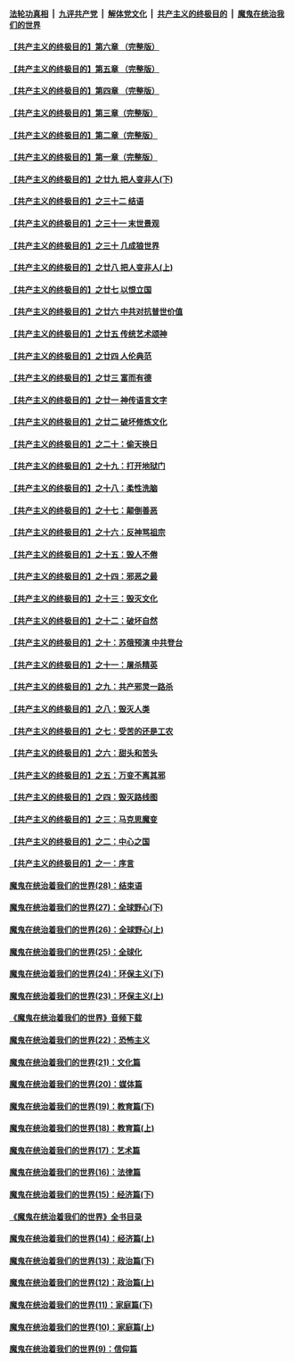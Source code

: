 ####  [法轮功真相](../../../../basic/blob/master/README.md?t=05241801) &nbsp;|&nbsp; [九评共产党](../../../../9ping.md/blob/master/README.md?t=05241801) &nbsp;|&nbsp; [解体党文化](../../../../jtdwh.md/blob/master/README.md?t=05241801)  &nbsp;|&nbsp; [共产主义的终极目的](../../../../gczydzjmd.md/blob/master/README.md?t=05241801) &nbsp;|&nbsp; [魔鬼在统治我们的世界](../../../../mgztzwmdsj.md/blob/master/README.md?t=05241801) 

#### [【共产主义的终极目的】第六章 （完整版）](../pages/nsc422/n11428913.md?t=05241801) 

#### [【共产主义的终极目的】第五章 （完整版）](../pages/nsc422/n11428912.md?t=05241801) 

#### [【共产主义的终极目的】第四章 （完整版）](../pages/nsc422/n11428907.md?t=05241801) 

#### [【共产主义的终极目的】第三章（完整版）](../pages/nsc422/n11428848.md?t=05241801) 

#### [【共产主义的终极目的】第二章（完整版）](../pages/nsc422/n11428831.md?t=05241801) 

#### [【共产主义的终极目的】第一章（完整版）](../pages/nsc422/n11417651.md?t=05241801) 

#### [【共产主义的终极目的】之廿九 把人变非人(下)](../pages/nsc422/n11344140.md?t=05241801) 

#### [【共产主义的终极目的】之三十二 结语](../pages/nsc422/n11360535.md?t=05241801) 

#### [【共产主义的终极目的】之三十一 末世景观](../pages/nsc422/n11351129.md?t=05241801) 

#### [【共产主义的终极目的】之三十 几成狼世界](../pages/nsc422/n11348280.md?t=05241801) 

#### [【共产主义的终极目的】之廿八 把人变非人(上)](../pages/nsc422/n11340492.md?t=05241801) 

#### [【共产主义的终极目的】之廿七 以恨立国](../pages/nsc422/n11336944.md?t=05241801) 

#### [【共产主义的终极目的】之廿六 中共对抗普世价值](../pages/nsc422/n11324785.md?t=05241801) 

#### [【共产主义的终极目的】之廿五 传统艺术颂神](../pages/nsc422/n11296396.md?t=05241801) 

#### [【共产主义的终极目的】之廿四 人伦典范](../pages/nsc422/n11296397.md?t=05241801) 

#### [【共产主义的终极目的】之廿三 富而有德](../pages/nsc422/n11283598.md?t=05241801) 

#### [【共产主义的终极目的】之廿一 神传语言文字](../pages/nsc422/n11263265.md?t=05241801) 

#### [【共产主义的终极目的】之廿二 破坏修炼文化](../pages/nsc422/n11245728.md?t=05241801) 

#### [【共产主义的终极目的】之二十：偷天换日](../pages/nsc422/n11238846.md?t=05241801) 

#### [【共产主义的终极目的】之十九：打开地狱门](../pages/nsc422/n11206376.md?t=05241801) 

#### [【共产主义的终极目的】之十八：柔性洗脑](../pages/nsc422/n11199994.md?t=05241801) 

#### [【共产主义的终极目的】之十七：颠倒善恶](../pages/nsc422/n11179782.md?t=05241801) 

#### [【共产主义的终极目的】之十六：反神骂祖宗](../pages/nsc422/n11166798.md?t=05241801) 

#### [【共产主义的终极目的】之十五：毁人不倦](../pages/nsc422/n11166792.md?t=05241801) 

#### [【共产主义的终极目的】之十四：邪恶之最](../pages/nsc422/n11150249.md?t=05241801) 

#### [【共产主义的终极目的】之十三：毁灭文化](../pages/nsc422/n11135227.md?t=05241801) 

#### [【共产主义的终极目的】之十二：破坏自然](../pages/nsc422/n11135214.md?t=05241801) 

#### [【共产主义的终极目的】之十：苏俄预演 中共登台](../pages/nsc422/n11118424.md?t=05241801) 

#### [【共产主义的终极目的】之十一：屠杀精英](../pages/nsc422/n11118442.md?t=05241801) 

#### [【共产主义的终极目的】之九：共产邪灵一路杀](../pages/nsc422/n11114139.md?t=05241801) 

#### [【共产主义的终极目的】之八：毁灭人类](../pages/nsc422/n11108503.md?t=05241801) 

#### [【共产主义的终极目的】之七：受苦的还是工农](../pages/nsc422/n11101809.md?t=05241801) 

#### [【共产主义的终极目的】之六：甜头和苦头](../pages/nsc422/n11096971.md?t=05241801) 

#### [【共产主义的终极目的】之五：万变不离其邪](../pages/nsc422/n11091285.md?t=05241801) 

#### [【共产主义的终极目的】之四：毁灭路线图](../pages/nsc422/n11086284.md?t=05241801) 

#### [【共产主义的终极目的】之三：马克思魔变](../pages/nsc422/n11061941.md?t=05241801) 

#### [【共产主义的终极目的】之二：中心之国](../pages/nsc422/n11047728.md?t=05241801) 

#### [【共产主义的终极目的】之一：序言](../pages/nsc422/n11086077.md?t=05241801) 

#### [魔鬼在统治着我们的世界(28)：结束语](../pages/nsc422/n10936246.md?t=05241801) 

#### [魔鬼在统治着我们的世界(27)：全球野心(下)](../pages/nsc422/n10928319.md?t=05241801) 

#### [魔鬼在统治着我们的世界(26)：全球野心(上)](../pages/nsc422/n10900318.md?t=05241801) 

#### [魔鬼在统治着我们的世界(25)：全球化](../pages/nsc422/n10788205.md?t=05241801) 

#### [魔鬼在统治着我们的世界(24)：环保主义(下)](../pages/nsc422/n10695307.md?t=05241801) 

#### [魔鬼在统治着我们的世界(23)：环保主义(上)](../pages/nsc422/n10688613.md?t=05241801) 

#### [《魔鬼在统治着我们的世界》音频下载](../pages/nsc422/n10635553.md?t=05241801) 

#### [魔鬼在统治着我们的世界(22)：恐怖主义](../pages/nsc422/n10614727.md?t=05241801) 

#### [魔鬼在统治着我们的世界(21)：文化篇](../pages/nsc422/n10597706.md?t=05241801) 

#### [魔鬼在统治着我们的世界(20)：媒体篇](../pages/nsc422/n10586579.md?t=05241801) 

#### [魔鬼在统治着我们的世界(19)：教育篇(下)](../pages/nsc422/n10564808.md?t=05241801) 

#### [魔鬼在统治着我们的世界(18)：教育篇(上)](../pages/nsc422/n10526970.md?t=05241801) 

#### [魔鬼在统治着我们的世界(17)：艺术篇](../pages/nsc422/n10499093.md?t=05241801) 

#### [魔鬼在统治着我们的世界(16)：法律篇](../pages/nsc422/n10485969.md?t=05241801) 

#### [魔鬼在统治着我们的世界(15)：经济篇(下)](../pages/nsc422/n10469975.md?t=05241801) 

#### [《魔鬼在统治着我们的世界》全书目录](../pages/nsc422/n10464261.md?t=05241801) 

#### [魔鬼在统治着我们的世界(14)：经济篇(上)](../pages/nsc422/n10457370.md?t=05241801) 

#### [魔鬼在统治着我们的世界(13)：政治篇(下)](../pages/nsc422/n10448270.md?t=05241801) 

#### [魔鬼在统治着我们的世界(12)：政治篇(上)](../pages/nsc422/n10444576.md?t=05241801) 

#### [魔鬼在统治着我们的世界(11)：家庭篇(下)](../pages/nsc422/n10440961.md?t=05241801) 

#### [魔鬼在统治着我们的世界(10)：家庭篇(上)](../pages/nsc422/n10435448.md?t=05241801) 

#### [魔鬼在统治着我们的世界(9)：信仰篇](../pages/nsc422/n10432159.md?t=05241801) 

